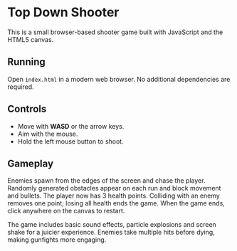 # Top Down Shooter

This is a small browser-based shooter game built with JavaScript and the HTML5 canvas.

## Running

Open `index.html` in a modern web browser. No additional dependencies are required.

## Controls

- Move with **WASD** or the arrow keys.
- Aim with the mouse.
- Hold the left mouse button to shoot.

## Gameplay

Enemies spawn from the edges of the screen and chase the player. Randomly generated obstacles appear on each run and block movement and bullets.
The player now has 3 health points. Colliding with an enemy removes one point; losing all health ends the game.
When the game ends, click anywhere on the canvas to restart.

The game includes basic sound effects, particle explosions and screen shake for
a juicier experience. Enemies take multiple hits before dying, making gunfights
more engaging.

